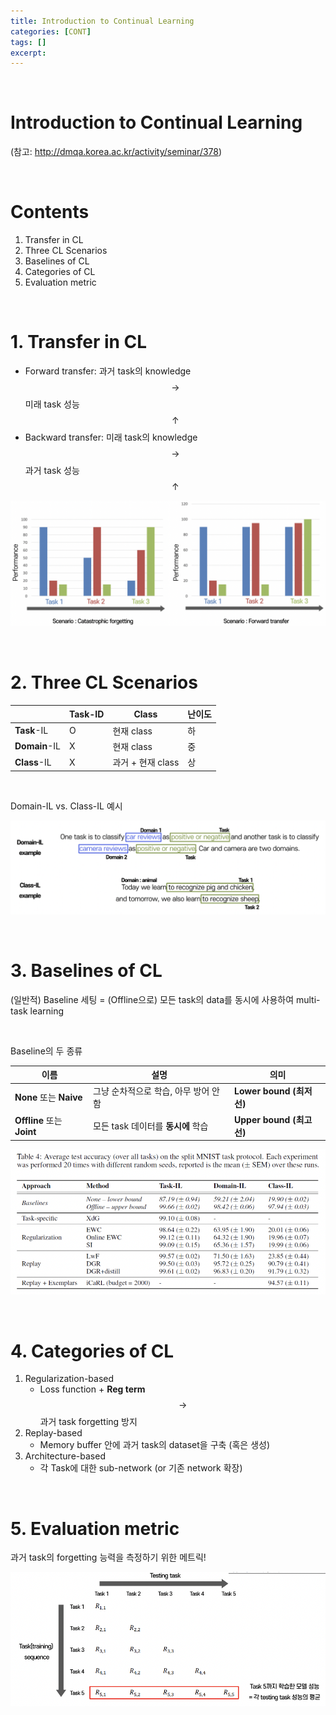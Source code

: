 ```yaml
---
title: Introduction to Continual Learning
categories: [CONT]
tags: []
excerpt: 
---
```


<script src="https://cdn.mathjax.org/mathjax/latest/MathJax.js?config=TeX-AMS-MML_HTMLorMML" type="text/javascript"></script>

<br>

# Introduction to Continual Learning

(참고: http://dmqa.korea.ac.kr/activity/seminar/378)

<br>

# Contents

1. Transfer in CL
2. Three CL Scenarios
3. Baselines of CL
4. Categories of CL
5. Evaluation metric

<br>

# 1. Transfer in CL

- Forward transfer: 과거 task의 knowledge $$\rightarrow$$ 미래 task 성능 $$\uparrow$$
- Backward transfer: 미래 task의 knowledge $$\rightarrow$$ 과거 task 성능 $$\uparrow$$

![figure2](/assets/img/CONT/img23.png)

<br>

# 2. Three CL Scenarios

|               | Task-ID | Class             | 난이도 |
| ------------- | ------- | ----------------- | ------ |
| **Task**-IL   | O       | 현재 class        | 하     |
| **Domain**-IL | X       | 현재 class        | 중     |
| **Class**-IL  | X       | 과거 + 현재 class | 상     |

<br>

Domain-IL vs. Class-IL 예시

![figure2](/assets/img/CONT/img24.png)

<br>

# 3. Baselines of CL

(일반적) Baseline 세팅  = (Offline으로) 모든 task의 data를 동시에 사용하여 multi-task learning

<br>

Baseline의 두 종류

| **이름**                   | **설명**                              | **의미**                 |
| -------------------------- | ------------------------------------- | ------------------------ |
| **None** 또는 **Naive**    | 그냥 순차적으로 학습, 아무 방어 안 함 | **Lower bound (최저선)** |
| **Offline** 또는 **Joint** | 모든 task 데이터를 **동시에** 학습    | **Upper bound (최고선)** |

![figure2](/assets/img/CONT/img25.png)

<br>

# 4. Categories of CL

1. Regularization-based
   - Loss function + **Reg term** $$\rightarrow$$ 과거 task forgetting 방지
2. Replay-based
   - Memory buffer 안에 과거 task의 dataset을 구축 (혹은 생성)
3. Architecture-based
   - 각 Task에 대한 sub-network (or 기존 network 확장)

<br>

# 5. Evaluation metric

과거 task의 forgetting 능력을 측정하기 위한 메트릭!

![figure2](/assets/img/CONT/img26.png)
